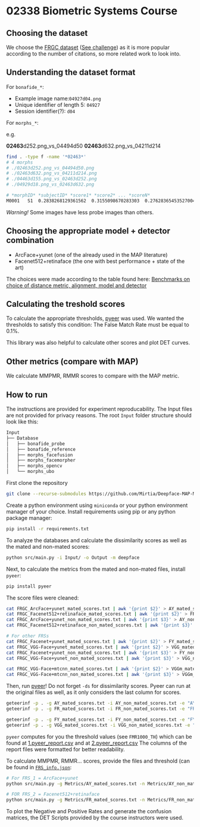 # 02338 Biometric Systems Course


## Choosing the dataset

We choose the [FRGC dataset](https://paperswithcode.com/dataset/frgc) ([See challenge](https://www.nist.gov/programs-projects/face-recognition-grand-challenge-frgc))
as it is more popular according to the number of citations, so more related work to look into.

## Understanding the dataset format

For `bonafide_*`:

- Example image name:```04927d04.png```
- Unique identifier of length 5: ```04927``` 
- Session identifier(?): ```d04```

For `morphs_*`:

e.g.

**02463**d252.png_vs_04494d50
**02463**d632.png_vs_04211d214

```bash
find . -type f -name '*02463*'
# 4 morphs
# ./02463d252.png_vs_04494d50.png
# ./02463d632.png_vs_04211d214.png
# ./04463d155.png_vs_02463d252.png
# ./04929d18.png_vs_02463d632.png
```

```sh
# *morphID* *subjectID* *score1* *score2* ... *scoreN*
M0001	S1	0.2838268129361562	0.3155098670283303	0.27628365453527004	0.28536534857627505	0.31393568652389425	0.27158329983997165	0.251354142718645	0.274077943997888	0.236568918377147	0.25457697711437777
```

*Warning!*  Some images have less probe images than others.

## Choosing the appropriate model + detector combination

- ArcFace+yunet (one of the already used in the MAP literature)
- Facenet512+retinaface (the one with best performance + state of the art)

The choices were made according to the table found here: [Benchmarks on choice of distance metric, alignment, model and detector](https://github.com/serengil/deepface/tree/master/benchmarks)

## Calculating the treshold scores

To calculate the appropriate thresholds, [pyeer](https://github.com/manuelaguadomtz/pyeer) was used. 
We wanted the thresholds to satisfy this condition: The False Match Rate must be equal to 0.1%.

This library was also helpful to calculate other scores and plot DET curves.

## Other metrics (compare with MAP)

We calculate MMPMR, RMMR scores to compare with the MAP metric.

## How to run

The instructions are provided for experiment reproducability.
The Input files are not provided for privacy reasons.
The root `Input` folder structure should look like this:

```bash
Input
├── Database
│   ├── bonafide_probe
│   ├── bonafide_reference
│   ├── morphs_facefusion
│   ├── morphs_facemorpher
│   ├── morphs_opencv
│   └── morphs_ubo
```

First clone the repository
```bash
git clone --recurse-submodules https://github.com/Mirtia/Deepface-MAP-Metrics.git
```

Create a python environment using `miniconda` or your python environment manager of your choice.
Install requirements using pip or any python package manager:

```bash
pip install -r requirements.txt
```

To analyze the databases and calculate the dissimilarity scores as well as the mated and non-mated scores:

```bash
python src/main.py -i Input/ -o Output -m deepface
```

Next, to calculate the metrics from the mated and non-mated files, install `pyeer`:

```bash
pip install pyeer
```

The score files were cleaned:

```bash
cat FRGC_ArcFace+yunet_mated_scores.txt | awk '{print $2}' > AY_mated_scores.txt
cat FRGC_Facenet512+retinaface_mated_scores.txt | awk '{print $2}' > FR_mated_scores.txt
cat FRGC_ArcFace+yunet_non_mated_scores.txt | awk '{print $3}' > AY_non_mated_scores.txt
cat FRGC_Facenet512+retinaface_non_mated_scores.txt | awk '{print $3}' > FR_non_mated_scores.txt

# For other FRSs
cat FRGC_Facenet+yunet_mated_scores.txt | awk '{print $2}' > FY_mated_scores.txt
cat FRGC_VGG-Face+yunet_mated_scores.txt | awk '{print $2}' > VGG_mated_scores.txt
cat FRGC_Facenet+yunet_non_mated_scores.txt | awk '{print $3}' > FY_non_mated_scores.txt
cat FRGC_VGG-Face+yunet_non_mated_scores.txt | awk '{print $3}' > VGG_non_mated_scores.txt

cat FRGC_VGG-Face+mtcnn_mated_scores.txt | awk '{print $2}' > VGGm_mated_scores.txt
cat FRGC_VGG-Face+mtcnn_non_mated_scores.txt | awk '{print $3}' > VGGm_non_mated_scores.txt
```

Then, run [pyeer](https://github.com/manuelaguadomtz/pyeer)!  Do not forget `-ds` for dissimilarity scores. Pyeer can run at the original files as well, as it only considers the last column for scores.

```bash
geteerinf -p . -g AY_mated_scores.txt -i AY_non_mated_scores.txt -e "AY-Output" -ds
geteerinf -p . -g FR_mated_scores.txt -i FR_non_mated_scores.txt -e "FR-Output" -ds

geteerinf -p . -g FY_mated_scores.txt -i FY_non_mated_scores.txt -e "FY-Output" -ds
geteerinf -p . -g VGG_mated_scores.txt -i VGG_non_mated_scores.txt -e "VGG-Output" -ds
```

`pyeer` computes for you the threshold values (see `FMR1000_TH`) which can be found at [1.pyeer_report.csv](Metrics/FR-Output/pyeer_report.csv) and at [2.pyeer_report.csv](Metrics/AY-Output/pyeer_report.csv) 
The columns of the report files were formatted for better readability.

To calculate MMPMR, RMMR... scores, provide the files and threshold (can be found in [`FRS_info.json`](Metrics/FRS_info.json): 

```bash
# For FRS_1 = ArcFace+yunet
python src/main.py -g Metrics/AY_mated_scores.txt -n Metrics/AY_non_mated_scores.txt -t 0.542889 -m mr

# FOR FRS_2 = Facenet512+retinaface
python src/main.py -g Metrics/FR_mated_scores.txt -n Metrics/FR_non_mated_scores.txt -t 0.333671 -m mr
```

To plot the Negative and Positive Rates and generate the confusion matrices, the DET Scripts provided by the course instructors were used.